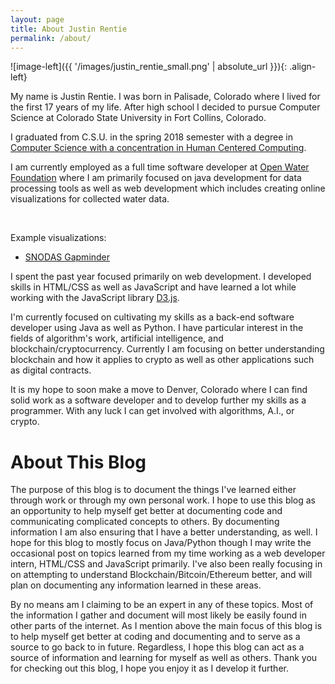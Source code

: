 ```yaml
---
layout: page
title: About Justin Rentie
permalink: /about/
---
```


![image-left]({{ '/images/justin_rentie_small.png' | absolute_url }}){: .align-left}

My name is Justin Rentie. I was born in Palisade, Colorado where I lived for the first 17 years of my life. After high school I decided to pursue Computer Science at Colorado State University in Fort Collins, Colorado.

I graduated from C.S.U. in the spring 2018 semester with a degree in [Computer Science with a concentration in Human Centered Computing](https://www.cs.colostate.edu/cstop/csacademics/csdegrees/csbachelors/hccmajor.php).  

I am currently employed as a full time software developer at [Open Water Foundation](http://openwaterfoundation.org/) where I am primarily focused on java development for data processing tools as well as web development which includes creating online visualizations for collected water data.

&nbsp; &nbsp;

Example visualizations:
* [SNODAS Gapminder](http://viz.openwaterfoundation.org/co/owf-viz-co-snodas-gapminder/)

I spent the past year focused primarily on web development. I developed skills in HTML/CSS as well as JavaScript and have learned a lot while working with the JavaScript library [D3.js](https://d3js.org/).

I'm currently focused on cultivating my skills as a back-end software developer using Java as well as Python. I have particular interest in the fields of algorithm's work, artificial intelligence, and blockchain/cryptocurrency. Currently I am focusing on better understanding blockchain and how it applies to crypto as well as other applications such as digital contracts.

It is my hope to soon make a move to Denver, Colorado where I can find solid work as a software developer and to develop further my skills as a programmer. With any luck I can get involved with algorithms, A.I., or crypto.

# About This Blog

The purpose of this blog is to document the things I've learned either through work or through my own personal work. I hope to use this blog as an opportunity to help myself get better at documenting code and communicating complicated concepts to others. By documenting information I am also ensuring that I have a better understanding, as well. I hope for this blog to mostly focus on Java/Python though I may write the occasional post on topics learned from my time working as a web developer intern, HTML/CSS and JavaScript primarily. I've also been really focusing in on attempting to understand Blockchain/Bitcoin/Ethereum better, and will plan on documenting any information learned in these areas.

By no means am I claiming to be an expert in any of these topics. Most of the information I gather and document will most likely be easily found in other parts of the internet. As I mention above the main focus of this blog is to help myself get better at coding and documenting and to serve as a source to go back to in future. Regardless, I hope this blog can act as a source of information and learning for myself as well as others. Thank you for checking out this blog, I hope you enjoy it as I develop it further.

